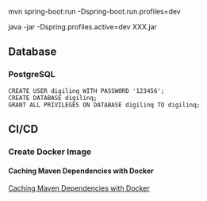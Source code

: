 mvn spring-boot:run -Dspring-boot.run.profiles=dev

java -jar -Dspring.profiles.active=dev XXX.jar

## Database

### PostgreSQL 

```
CREATE USER digilinq WITH PASSWORD '123456';
CREATE DATABASE digilinq;
GRANT ALL PRIVILEGES ON DATABASE digilinq TO digilinq; 
```

## CI/CD



### Create Docker Image

#### Caching Maven Dependencies with Docker
[Caching Maven Dependencies with Docker](https://www.baeldung.com/ops/docker-cache-maven-dependencies)

